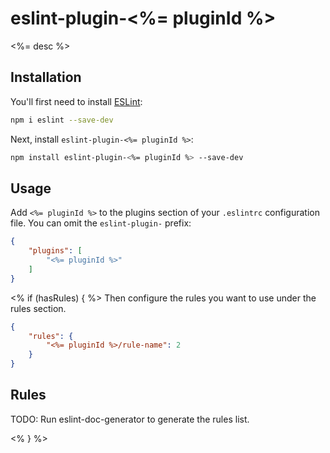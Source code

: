 # eslint-plugin-<%= pluginId %>

<%= desc %>

## Installation

You'll first need to install [ESLint](https://eslint.org/):

```sh
npm i eslint --save-dev
```

Next, install `eslint-plugin-<%= pluginId %>`:

```sh
npm install eslint-plugin-<%= pluginId %> --save-dev
```

## Usage

Add `<%= pluginId %>` to the plugins section of your `.eslintrc` configuration file. You can omit the `eslint-plugin-` prefix:

```json
{
    "plugins": [
        "<%= pluginId %>"
    ]
}
```

<% if (hasRules) { %>
Then configure the rules you want to use under the rules section.

```json
{
    "rules": {
        "<%= pluginId %>/rule-name": 2
    }
}
```

## Rules

<!-- begin auto-generated rules list -->
TODO: Run eslint-doc-generator to generate the rules list.
<!-- end auto-generated rules list -->

<% } %>
